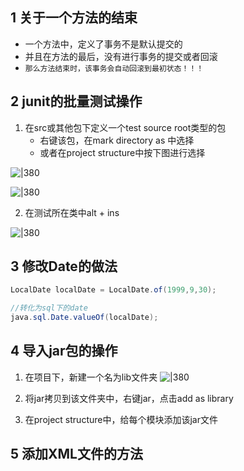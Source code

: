 
## 1 关于一个方法的结束

- 一个方法中，定义了事务不是默认提交的
- 并且在方法的最后，没有进行事务的提交或者回滚
- `那么方法结束时，该事务会自动回滚到最初状态！！！`

## 2 junit的批量测试操作

1. 在src或其他包下定义一个test source root类型的包
	- 右键该包，在mark directory as 中选择
	- 或者在project structure中按下图进行选择

![|380](https://my-obsidian-image.oss-cn-guangzhou.aliyuncs.com/2024/04/2a24e492eac744b8013c61fe6bc1b7b5.png)



![|380](https://my-obsidian-image.oss-cn-guangzhou.aliyuncs.com/2024/04/6f40c8eceac79fb3e83a12b155fdb25f.png)



2. 在测试所在类中alt + ins 

![|380](https://my-obsidian-image.oss-cn-guangzhou.aliyuncs.com/2024/04/45dfa5bd56d58cac2ebf1d9b5105220f.png)



## 3 修改Date的做法

```java
LocalDate localDate = LocalDate.of(1999,9,30);

//转化为sql下的date
java.sql.Date.valueOf(localDate);
```

## 4 导入jar包的操作

1. 在项目下，新建一个名为lib文件夹
![|380](https://my-obsidian-image.oss-cn-guangzhou.aliyuncs.com/2024/04/f66cf4204fe3db35e9245b09b2e94c5c.png)


1. 将jar拷贝到该文件夹中，右键jar，点击add as library

1. 在project structure中，给每个模块添加该jar文件

## 5 添加XML文件的方法

